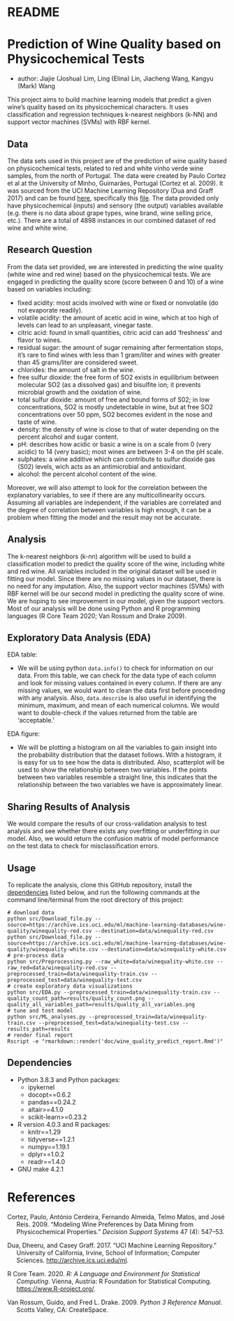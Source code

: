 README
================

# Prediction of Wine Quality based on Physicochemical Tests

-   author: Jiajie (Joshua) Lim, Ling (Elina) Lin, Jiacheng Wang, Kangyu
    (Mark) Wang

This project aims to build machine learning models that predict a given
wine’s quality based on its physicochemical characters. It uses
classification and regression techniques k-nearest neighbors (k-NN) and
support vector machines (SVMs) with RBF kernel.

## Data

The data sets used in this project are of the prediction of wine quality
based on physicochemical tests, related to red and white vinho verde
wine samples, from the north of Portugal. The data were created by Paulo
Cortez et al at the University of Minho, Guimarães, Portugal (Cortez et
al. 2009). It was sourced from the UCI Machine Learning Repository (Dua
and Graff 2017) and can be found
[here](https://archive.ics.uci.edu/ml/datasets/Wine+Quality),
specifically this
[file](https://archive.ics.uci.edu/ml/machine-learning-databases/wine-quality/).
The data provided only have physicochemical (inputs) and sensory (the
output) variables available (e.g. there is no data about grape types,
wine brand, wine selling price, etc.). There are a total of 4898
instances in our combined dataset of red wine and white wine.

## Research Question

From the data set provided, we are interested in predicting the wine
quality (white wine and red wine) based on the physicochemical tests. We
are engaged in predicting the quality score (score between 0 and 10) of
a wine based on variables including:

-   fixed acidity: most acids involved with wine or fixed or nonvolatile
    (do not evaporate readily).
-   volatile acidity: the amount of acetic acid in wine, which at too
    high of levels can lead to an unpleasant, vinegar taste.
-   citric acid: found in small quantities, citric acid can add
    ‘freshness’ and flavor to wines.
-   residual sugar: the amount of sugar remaining after fermentation
    stops, it’s rare to find wines with less than 1 gram/liter and wines
    with greater than 45 grams/liter are considered sweet.
-   chlorides: the amount of salt in the wine.
-   free sulfur dioxide: the free form of SO2 exists in equilibrium
    between molecular SO2 (as a dissolved gas) and bisulfite ion; it
    prevents microbial growth and the oxidation of wine.
-   total sulfur dioxide: amount of free and bound forms of S02; in low
    concentrations, SO2 is mostly undetectable in wine, but at free SO2
    concentrations over 50 ppm, SO2 becomes evident in the nose and
    taste of wine.
-   density: the density of wine is close to that of water depending on
    the percent alcohol and sugar content.
-   pH: describes how acidic or basic a wine is on a scale from 0 (very
    acidic) to 14 (very basic); most wines are between 3-4 on the pH
    scale.
-   sulphates: a wine additive which can contribute to sulfur dioxide
    gas (S02) levels, wich acts as an antimicrobial and antioxidant.
-   alcohol: the percent alcohol content of the wine.

Moreover, we will also attempt to look for the correlation between the
explanatory variables, to see if there are any multicollinearity occurs.
Assuming all variables are independent, if the variables are correlated
and the degree of correlation between variables is high enough, it can
be a problem when fitting the model and the result may not be accurate.

## Analysis

The k-nearest neighbors (k-nn) algorithm will be used to build a
classification model to predict the quality score of the wine, including
white and red wine. All variables included in the original dataset will
be used in fitting our model. Since there are no missing values in our
dataset, there is no need for any imputation. Also, the support vector
machines (SVMs) with RBF kernel will be our second model in predicting
the quality score of wine. We are hoping to see improvement in our
model, given the support vectors. Most of our analysis will be done
using Python and R programming languages (R Core Team 2020; Van Rossum
and Drake 2009).

## Exploratory Data Analysis (EDA)

EDA table:

-   We will be using python `data.info()` to check for information on
    our data. From this table, we can check for the data type of each
    column and look for missing values contained in every column. If
    there are any missing values, we would want to clean the data first
    before proceeding with any analysis. Also, `data.describe` is also
    useful in identifying the minimum, maximum, and mean of each
    numerical columns. We would want to double-check if the values
    returned from the table are ‘acceptable.’

EDA figure:

-   We will be plotting a histogram on all the variables to gain insight
    into the probability distribution that the dataset follows. With a
    histogram, it is easy for us to see how the data is distributed.
    Also, scatterplot will be used to show the relationship between two
    variables. If the points between two variables resemble a straight
    line, this indicates that the relationship between the two variables
    we have is approximately linear.

## Sharing Results of Analysis

We would compare the results of our cross-validation analysis to test
analysis and see whether there exists any overfitting or underfitting in
our model. Also, we would return the confusion matrix of model
performance on the test data to check for misclassification errors.

## Usage

To replicate the analysis, clone this GitHub repository, install the
[dependencies](#dependencies) listed below, and run the following
commands at the command line/terminal from the root directory of this
project:

    # download data
    python src/Download_file.py --source=https://archive.ics.uci.edu/ml/machine-learning-databases/wine-quality/winequality-red.csv --destination=data/winequality-red.csv
    python src/Download_file.py --source=https://archive.ics.uci.edu/ml/machine-learning-databases/wine-quality/winequality-white.csv --destination=data/winequality-white.csv
    # pre-process data 
    python src/Preprocessing.py --raw_white=data/winequality-white.csv --raw_red=data/winequality-red.csv --preprocessed_train=data/winequality-train.csv --preprocessed_test=data/winequality-test.csv
    # create exploratory data visualizations
    python src/EDA.py --preprocessed_train=data/winequality-train.csv --quality_count_path=results/quality_count.png --quality_all_variables_path=results/quality_all_variables.png
    # tune and test model
    python src/ML_analyses.py --preprocessed_train=data/winequality-train.csv --preprocessed_test=data/winequality-test.csv --results_path=results
    # render final report
    Rscript -e "rmarkdown::render('doc/wine_quality_predict_report.Rmd')"

## Dependencies

-   Python 3.8.3 and Python packages:
    -   ipykernel
    -   docopt==0.6.2
    -   pandas==0.24.2
    -   altair&gt;=4.1.0
    -   scikit-learn&gt;=0.23.2
-   R version 4.0.3 and R packages:
    -   knitr==1.29
    -   tidyverse==1.2.1
    -   numpy==1.19.1
    -   dplyr==1.0.2
    -   readr==1.4.0
-   GNU make 4.2.1

# References

<div id="refs" class="references csl-bib-body hanging-indent">

<div id="ref-cortez2009modeling" class="csl-entry">

Cortez, Paulo, António Cerdeira, Fernando Almeida, Telmo Matos, and José
Reis. 2009. “Modeling Wine Preferences by Data Mining from
Physicochemical Properties.” *Decision Support Systems* 47 (4): 547–53.

</div>

<div id="ref-Dua2019" class="csl-entry">

Dua, Dheeru, and Casey Graff. 2017. “UCI Machine Learning Repository.”
University of California, Irvine, School of Information; Computer
Sciences. <http://archive.ics.uci.edu/ml>.

</div>

<div id="ref-R" class="csl-entry">

R Core Team. 2020. *R: A Language and Environment for Statistical
Computing*. Vienna, Austria: R Foundation for Statistical Computing.
<https://www.R-project.org/>.

</div>

<div id="ref-Python" class="csl-entry">

Van Rossum, Guido, and Fred L. Drake. 2009. *Python 3 Reference Manual*.
Scotts Valley, CA: CreateSpace.

</div>

</div>
